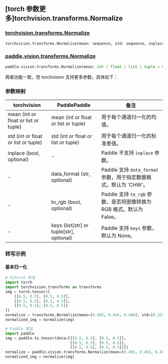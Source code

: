 ## [torch 参数更多]torchvision.transforms.Normalize

### [torchvision.transforms.Normalize](https://pytorch.org/vision/main/generated/torchvision.transforms.Normalize.html)

```python
torchvision.transforms.Normalize(mean: sequence, std: sequence, inplace: bool = False)
```

### [paddle.vision.transforms.Normalize](https://www.paddlepaddle.org.cn/documentation/docs/zh/develop/api/paddle/vision/transforms/Normalize__upper_cn.html#normalize)

```python
paddle.vision.transforms.Normalize(mean: int | float | list | tuple = 0.0, std: int | float | list | tuple = 1.0, data_format: str = 'CHW', to_rgb: bool = False, keys: list[str] | tuple[str] = None)
```

两者功能一致，但 torchvision 支持更多参数，具体如下：

### 参数映射

| torchvision | PaddlePaddle | 备注                                                         |
| -------------------------------- | ----------------------------------- | ------------------------------------------------------------ |
| mean (int or float or list or tuple)                  | mean (int or float or list or tuple) | 用于每个通道归一化的均值。                                   |
| std (int or float or list or tuple)                   | std (int or float or list or tuple)  | 用于每个通道归一化的标准差值。                               |
| inplace (bool, optional)         | -                                     | Paddle 不支持 `inplace` 参数。                               |
| -                                | data_format (str, optional)                     | Paddle 支持 `data_format` 参数，用于指定数据格式。默认为 'CHW'。 |
| -                                | to_rgb (bool, optional)                         | Paddle 支持 `to_rgb` 参数，是否将图像转换为 RGB 格式。默认为 False。 |
| -                                | keys (list[str] or tuple[str], optional)        | Paddle 支持 `keys` 参数，默认为 None。 |

### 转写示例

#### 基本归一化

```python
# PyTorch 写法
import torch
import torchvision.transforms as transforms
img = torch.tensor([
    [[0.5, 0.5], [0.5, 0.5]],
    [[0.5, 0.5], [0.5, 0.5]],
    [[0.5, 0.5], [0.5, 0.5]]
])
normalize = transforms.Normalize(mean=[0.485, 0.456, 0.406], std=[0.229, 0.224, 0.225])
normalized_img = normalize(img)

# Paddle 写法
import paddle
img = paddle.to_tensor(data=[[[0.5, 0.5], [0.5, 0.5]],
                             [[0.5, 0.5], [0.5, 0.5]],
                             [[0.5, 0.5], [0.5, 0.5]]])
normalize = paddle.vision.transforms.Normalize(mean=[0.485, 0.456, 0.406], std=[0.229, 0.224, 0.225])
normalized_img = normalize(img)

```
